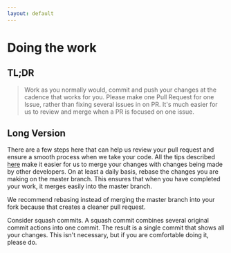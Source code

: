 ```yaml
---
layout: default
---
```


# Doing the work

## TL;DR

> Work as you normally would, commit and push your changes at the cadence that works for you. Please make one Pull Request for one Issue, rather than fixing several issues in on PR. It's much easier for us to review and merge when a PR is focused on one issue.

## Long Version

There are a few steps here that can help us review your pull request and ensure a smooth process when we take your code. All the tips described [here](/submitting-a-pull-request.html) make it easier for us to merge your changes with changes being made by other developers. On at least a daily basis, rebase the changes you are making on the master branch. This ensures that when you have completed your work, it merges easily into the master branch.

We recommend rebasing instead of merging the master branch into your fork because that creates a cleaner pull request.

Consider squash commits. A squash commit combines several original commit actions into one commit. The result is a single commit that shows all your changes. This isn't necessary, but if you are comfortable doing it, please do.

